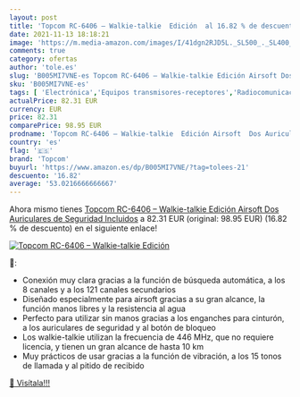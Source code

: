 ```yaml
---
layout: post
title: 'Topcom RC-6406 – Walkie-talkie  Edición  al 16.82 % de descuento'
date: 2021-11-13 18:18:21
image: 'https://m.media-amazon.com/images/I/41dgn2RJD5L._SL500_._SL400_.jpg'
comments: true
category: ofertas
author: 'tole.es'
slug: 'B005MI7VNE-es Topcom RC-6406 – Walkie-talkie Edición Airsoft Dos...'
sku: 'B005MI7VNE-es'
tags: [ 'Electrónica','Equipos transmisores-receptores','Radiocomunicación','auriculares','topcom', ]
actualPrice: 82.31 EUR
currency: EUR
price: 82.31
comparePrice: 98.95 EUR
prodname: 'Topcom RC-6406 – Walkie-talkie  Edición Airsoft  Dos Auriculares de Seguridad Incluidos'
country: 'es'
flag: '🇪🇸'
brand: 'Topcom'
buyurl: 'https://www.amazon.es/dp/B005MI7VNE/?tag=tolees-21'
descuento: '16.82'
average: '53.0216666666667'
---
```


Ahora mismo tienes [Topcom RC-6406 – Walkie-talkie  Edición Airsoft  Dos Auriculares de Seguridad Incluidos](https://www.amazon.es/dp/B005MI7VNE/?tag=tolees-21) a 82.31 EUR (original: 98.95 EUR) (16.82 %  de descuento) en el siguiente enlace!

[![Topcom RC-6406 – Walkie-talkie  Edición ](https://m.media-amazon.com/images/I/41dgn2RJD5L._SL500_._SL400_.jpg)](https://www.amazon.es/dp/B005MI7VNE/?tag=tolees-21)

🔎:

- Conexión muy clara gracias a la función de búsqueda automática, a los 8 canales y a los 121 canales secundarios
- Diseñado especialmente para airsoft gracias a su gran alcance, la función manos libres y la resistencia al agua
- Perfecto para utilizar sin manos gracias a los enganches para cinturón, a los auriculares de seguridad y al botón de bloqueo
- Los walkie-talkie utilizan la frecuencia de 446 MHz, que no requiere licencia, y tienen un gran alcance de hasta 10 km
- Muy prácticos de usar gracias a la función de vibración, a los 15 tonos de llamada y al pitido de recibido

[🛒 Visítala!!!](https://www.amazon.es/dp/B005MI7VNE/?tag=tolees-21)
